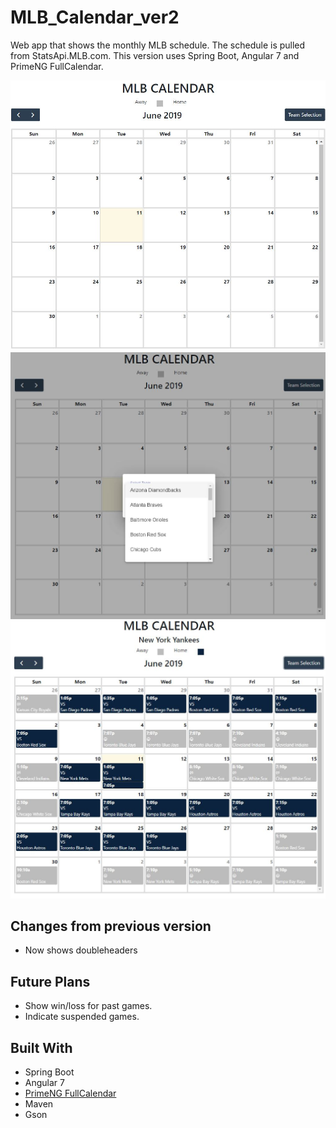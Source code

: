 # MLB_Calendar_ver2
Web app that shows the monthly MLB schedule. The schedule is pulled from StatsApi.MLB.com. This version uses Spring Boot, Angular 7 and PrimeNG FullCalendar.

<img  src="images/Capture.JPG" width="600">
<img  src="images/Capture2.JPG" width="600">
<img  src="images/Capture3.JPG" width="600">


## Changes from previous version
* Now shows doubleheaders

## Future Plans
* Show win/loss for past games.
* Indicate suspended games.

## Built With
* Spring Boot
* Angular 7
* [PrimeNG FullCalendar](https://www.primefaces.org/primeng/#/fullcalendar)
* Maven
* Gson
